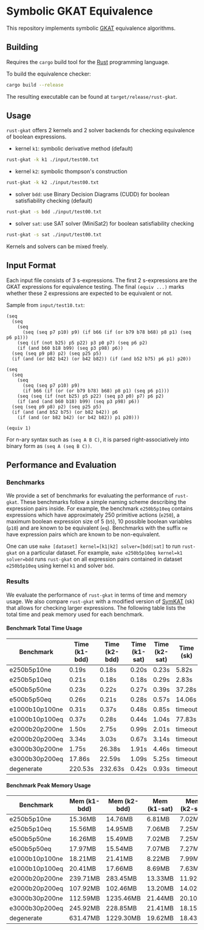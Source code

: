 # Symbolic GKAT Equivalence 
This repository implements symbolic
[GKAT](https://dl.acm.org/doi/10.1145/3371129) equivalence algorithms.

## Building
Requires the `cargo` build tool for the [Rust](https://www.rust-lang.org/)
programming language.

To build the equivalence checker:
``` sh
cargo build --release
```
The resulting executable can be found at `target/release/rust-gkat`.

## Usage
`rust-gkat` offers 2 kernels and 2 solver backends for checking equivalence of boolean expressions.

- kernel `k1`: symbolic derivative method (default)
``` sh
rust-gkat -k k1 ./input/test00.txt
```

- kernel `k2`: symbolic thompson's construction
``` sh
rust-gkat -k k2 ./input/test00.txt
```

- solver `bdd`: use Binary Decision Diagrams (CUDD) for boolean satisfiability checking (default)
``` sh
rust-gkat -s bdd ./input/test00.txt
```

- solver `sat`: use SAT solver (MiniSat2) for boolean satisfiability checking
``` sh
rust-gkat -s sat ./input/test00.txt
```

Kernels and solvers can be mixed freely.

## Input Format
Each input file consists of 3 s-expressions. The first 2 s-expressions are the
GKAT expressions for equivalence testing. The final `(equiv ...)` marks whether
these 2 expressions are expected to be equivalent or not.

Sample from `input/test10.txt`:
```
(seq
  (seq
    (seq
      (seq (seq p7 p10) p9) (if b66 (if (or b79 b78 b68) p8 p1) (seq p6 p1)))
    (seq (if (not b25) p5 p22) p3 p0 p7) (seq p6 p2)
    (if (and b60 b18 b99) (seq p3 p98) p6))
  (seq (seq p9 p8) p2) (seq p25 p5)
  (if (and (or b82 b42) (or b42 b82)) (if (and b52 b75) p6 p1) p20))

(seq
  (seq
    (seq
      (seq (seq p7 p10) p9)
      (if b66 (if (or (or b79 b78) b68) p8 p1) (seq p6 p1)))
    (seq (seq (if (not b25) p5 p22) (seq p3 p0) p7) p6 p2)
    (if (and (and b60 b18) b99) (seq p3 p98) p6))
  (seq (seq p9 p8) p2) (seq p25 p5)
  (if (and (and b52 b75) (or b82 b42)) p6
    (if (and (or b82 b42) (or b42 b82)) p1 p20)))

(equiv 1)
```

For n-ary syntax such as `(seq A B C)`, it is parsed right-associatively into
binary form as `(seq A (seq B C))`.

## Performance and Evaluation
### Benchmarks
We provide a set of benchmarks for evaluating the performance of `rust-gkat`.
These benchmarks follow a simple naming scheme describing the expression pairs
inside. For example, the benchmark `e250b5p10eq` contains expressions which have
approximately 250 primitive actions (`e250`), a maximum boolean expression size
of 5 (`b5`), 10 possible boolean variables (`p10`) and are known to be
equivalent (`eq`). Benchmarks with the suffix `ne` have expression pairs which
are known to be non-equivalent. 

One can use `make [dataset] kernel=[k1|k2] solver=[bdd|sat]` to run `rust-gkat`
on a particular dataset. For example, `make e250b5p10eq kernel=k1 solver=bdd`
runs `rust-gkat` on all expression pairs contained in dataset `e250b5p10eq`
using kernel `k1` and solver `bdd`.

### Results
We evaluate the performance of `rust-gkat` in terms of time and memory usage. We
also compare `rust-gkat` with a modified version of
[SymKAT](https://perso.ens-lyon.fr/damien.pous/symbolickat/) (sk) that allows
for checking larger expressions. The following table lists the total time and
peak memory used for each benchmark.

#### Benchmark Total Time Usage
| Benchmark      | Time (k1-bdd) | Time (k2-bdd) | Time (k1-sat) | Time (k2-sat) | Time (sk) |
| -------------- | ------------- | ------------- | ------------- | ------------- | --------- |
| e250b5p10ne    | 0.19s         | 0.18s         | 0.20s         | 0.23s         | 5.82s     |
| e250b5p10eq    | 0.21s         | 0.18s         | 0.18s         | 0.29s         | 2.83s     |
| e500b5p50ne    | 0.23s         | 0.22s         | 0.27s         | 0.39s         | 37.28s    |
| e500b5p50eq    | 0.26s         | 0.21s         | 0.28s         | 0.57s         | 14.06s    |
| e1000b10p100ne | 0.31s         | 0.37s         | 0.48s         | 0.85s         | timeout   |
| e1000b10p100eq | 0.37s         | 0.28s         | 0.44s         | 1.04s         | 77.83s    |
| e2000b20p200ne | 1.50s         | 2.75s         | 0.99s         | 2.01s         | timeout   |
| e2000b20p200eq | 3.34s         | 3.03s         | 0.67s         | 3.14s         | timeout   |
| e3000b30p200ne | 1.75s         | 26.38s        | 1.91s         | 4.46s         | timeout   |
| e3000b30p200eq | 17.86s        | 22.59s        | 1.09s         | 5.25s         | timeout   |
| degenerate     | 220.53s       | 232.63s       | 0.42s         | 0.93s         | timeout   |

#### Benchmark Peak Memory Usage
| Benchmark      | Mem (k1-bdd) | Mem (k2-bdd) | Mem (k1-sat) | Mem (k2-sat) | Memory (sk) |
| -------------- | ------------ | ------------ | ------------ | ------------ | ----------- |
| e250b5p10ne    | 15.36MB      | 14.76MB      | 6.81MB       | 7.02MB       | 114.06MB    |
| e250b5p10eq    | 15.56MB      | 14.95MB      | 7.06MB       | 7.25MB       | 100.48MB    |
| e500b5p50ne    | 16.26MB      | 15.49MB      | 7.02MB       | 7.25MB       | 524.89MB    |
| e500b5p50eq    | 17.97MB      | 15.54MB      | 7.07MB       | 7.27MB       | 546.914MB   |
| e1000b10p100ne | 18.21MB      | 21.41MB      | 8.22MB       | 7.99MB       | timeout     |
| e1000b10p100eq | 20.41MB      | 17.66MB      | 8.69MB       | 7.63MB       | 5822.66MB   |
| e2000b20p200ne | 239.71MB     | 283.45MB     | 13.33MB      | 11.92MB      | timeout     |
| e2000b20p200eq | 107.92MB     | 102.46MB     | 13.20MB      | 14.02MB      | timeout     |
| e3000b30p200ne | 112.59MB     | 1235.46MB    | 21.44MB      | 20.10MB      | timeout     |
| e3000b30p200eq | 245.92MB     | 228.85MB     | 21.41MB      | 18.15MB      | timeout     |
| degenerate     | 631.47MB     | 1229.30MB    | 19.62MB      | 18.43MB      | timeout     |